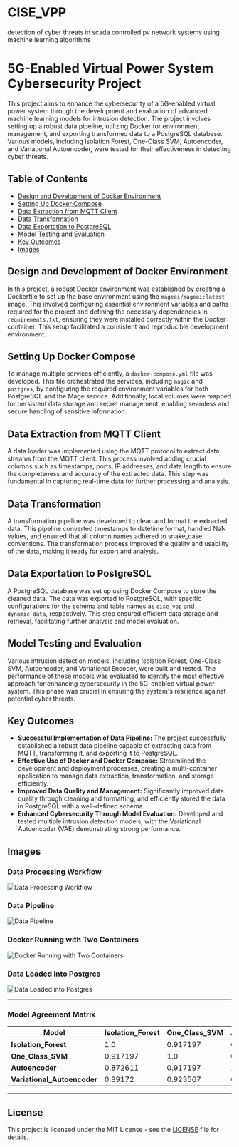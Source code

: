 # CISE_VPP
detection of cyber threats in scada controlled pv network systems using machine learning algorithms 

# 5G-Enabled Virtual Power System Cybersecurity Project

This project aims to enhance the cybersecurity of a 5G-enabled virtual power system through the development and evaluation of advanced machine learning models for intrusion detection. The project involves setting up a robust data pipeline, utilizing Docker for environment management, and exporting transformed data to a PostgreSQL database. Various models, including Isolation Forest, One-Class SVM, Autoencoder, and Variational Autoencoder, were tested for their effectiveness in detecting cyber threats.

## Table of Contents

- [Design and Development of Docker Environment](#design-and-development-of-docker-environment)
- [Setting Up Docker Compose](#setting-up-docker-compose)
- [Data Extraction from MQTT Client](#data-extraction-from-mqtt-client)
- [Data Transformation](#data-transformation)
- [Data Exportation to PostgreSQL](#data-exportation-to-postgresql)
- [Model Testing and Evaluation](#model-testing-and-evaluation)
- [Key Outcomes](#key-outcomes)
- [Images](#images)

## Design and Development of Docker Environment

In this project, a robust Docker environment was established by creating a Dockerfile to set up the base environment using the `mageai/mageai:latest` image. This involved configuring essential environment variables and paths required for the project and defining the necessary dependencies in `requirements.txt`, ensuring they were installed correctly within the Docker container. This setup facilitated a consistent and reproducible development environment.

## Setting Up Docker Compose

To manage multiple services efficiently, a `docker-compose.yml` file was developed. This file orchestrated the services, including `magic` and `postgres`, by configuring the required environment variables for both PostgreSQL and the Mage service. Additionally, local volumes were mapped for persistent data storage and secret management, enabling seamless and secure handling of sensitive information.

## Data Extraction from MQTT Client

A data loader was implemented using the MQTT protocol to extract data streams from the MQTT client. This process involved adding crucial columns such as timestamps, ports, IP addresses, and data length to ensure the completeness and accuracy of the extracted data. This step was fundamental in capturing real-time data for further processing and analysis.

## Data Transformation

A transformation pipeline was developed to clean and format the extracted data. This pipeline converted timestamps to datetime format, handled NaN values, and ensured that all column names adhered to snake_case conventions. The transformation process improved the quality and usability of the data, making it ready for export and analysis.

## Data Exportation to PostgreSQL

A PostgreSQL database was set up using Docker Compose to store the cleaned data. The data was exported to PostgreSQL, with specific configurations for the schema and table names as `cise_vpp` and `dynamic_data`, respectively. This step ensured efficient data storage and retrieval, facilitating further analysis and model evaluation.

## Model Testing and Evaluation

Various intrusion detection models, including Isolation Forest, One-Class SVM, Autoencoder, and Variational Encoder, were built and tested. The performance of these models was evaluated to identify the most effective approach for enhancing cybersecurity in the 5G-enabled virtual power system. This phase was crucial in ensuring the system's resilience against potential cyber threats.

## Key Outcomes

- **Successful Implementation of Data Pipeline:** The project successfully established a robust data pipeline capable of extracting data from MQTT, transforming it, and exporting it to PostgreSQL.
- **Effective Use of Docker and Docker Compose:** Streamlined the development and deployment processes, creating a multi-container application to manage data extraction, transformation, and storage efficiently.
- **Improved Data Quality and Management:** Significantly improved data quality through cleaning and formatting, and efficiently stored the data in PostgreSQL with a well-defined schema.
- **Enhanced Cybersecurity Through Model Evaluation:** Developed and tested multiple intrusion detection models, with the Variational Autoencoder (VAE) demonstrating strong performance.

## Images

### Data Processing Workflow
![Data Processing Workflow](file-h1HoEPrjrBLr2NmUrQTmTT7X)

### Data Pipeline
![Data Pipeline](file-iDxrWZ3rFf0mPGJJKiQinTFw)

### Docker Running with Two Containers
![Docker Running with Two Containers](file-ogdd3dmSShzR7wYUX3qfHkhC)

### Data Loaded into Postgres
![Data Loaded into Postgres](file-h1eYAmSlnv9Z16lmIT19tB6U)

---

### Model Agreement Matrix
| Model               | Isolation_Forest | One_Class_SVM | Autoencoder | Variational_Autoencoder |
|---------------------|------------------|---------------|-------------|-------------------------|
| **Isolation_Forest**       | 1.0              | 0.917197       | 0.872611    | 0.89172                 |
| **One_Class_SVM**          | 0.917197         | 1.0            | 0.917197    | 0.923567                |
| **Autoencoder**            | 0.872611         | 0.917197       | 1.0         | 0.968153                |
| **Variational_Autoencoder**| 0.89172          | 0.923567       | 0.968153    | 1.0                     |

---

## License

This project is licensed under the MIT License - see the [LICENSE](LICENSE) file for details.
